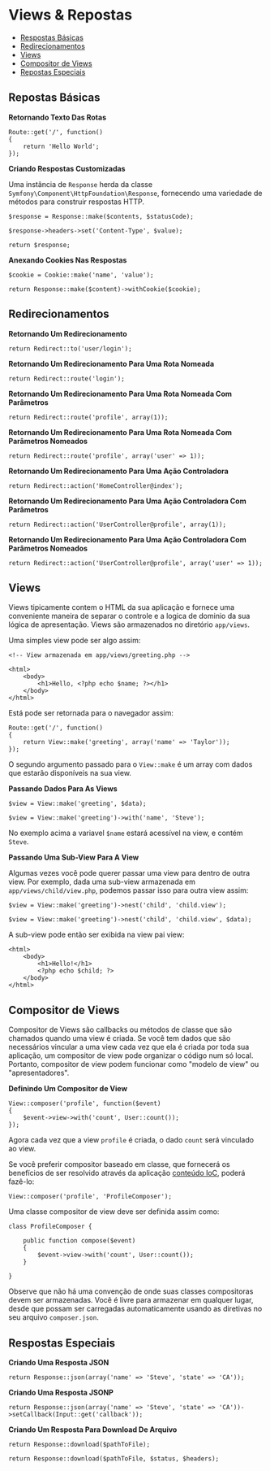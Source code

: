 # Views & Repostas

- [Respostas Básicas](#basic-responses)
- [Redirecionamentos](#redirects)
- [Views](#views)
- [Compositor de Views](#view-composers)
- [Repostas Especiais](#special-responses)

<a name="basic-responses"></a>
## Repostas Básicas

**Retornando Texto Das Rotas**

	Route::get('/', function()
	{
		return 'Hello World';
	});

**Criando Respostas Customizadas**

Uma instância de `Response` herda da classe `Symfony\Component\HttpFoundation\Response`, fornecendo uma variedade de métodos para construir respostas HTTP.

	$response = Response::make($contents, $statusCode);

	$response->headers->set('Content-Type', $value);

	return $response;

**Anexando Cookies Nas Respostas**

	$cookie = Cookie::make('name', 'value');

	return Response::make($content)->withCookie($cookie);

<a name="redirects"></a>
## Redirecionamentos

**Retornando Um Redirecionamento**

	return Redirect::to('user/login');

**Retornando Um Redirecionamento Para Uma Rota Nomeada**

	return Redirect::route('login');

**Retornando Um Redirecionamento Para Uma Rota Nomeada Com Parâmetros**

	return Redirect::route('profile', array(1));

**Retornando Um Redirecionamento Para Uma Rota Nomeada Com Parâmetros Nomeados**

	return Redirect::route('profile', array('user' => 1));

**Retornando Um Redirecionamento Para Uma Ação Controladora**

	return Redirect::action('HomeController@index');

**Retornando Um Redirecionamento Para Uma Ação Controladora Com Parâmetros**

	return Redirect::action('UserController@profile', array(1));

**Retornando Um Redirecionamento Para Uma Ação Controladora Com Parâmetros Nomeados**

	return Redirect::action('UserController@profile', array('user' => 1));

<a name="views"></a>
## Views

Views tipicamente contem o HTML da sua aplicação e fornece uma conveniente maneira de separar o controle e a logica de dominio da sua lógica de apresentação. Views são armazenados no diretório `app/views`.

Uma simples view pode ser algo assim:

	<!-- View armazenada em app/views/greeting.php -->

	<html>
		<body>
			<h1>Hello, <?php echo $name; ?></h1>
		</body>
	</html>

Está pode ser retornada para o navegador assim:

	Route::get('/', function()
	{
		return View::make('greeting', array('name' => 'Taylor'));
	});

O segundo argumento passado para o `View::make` é um array com dados que estarão disponíveis na sua view.

**Passando Dados Para As Views**

	$view = View::make('greeting', $data);

	$view = View::make('greeting')->with('name', 'Steve');

No exemplo acima a variavel `$name` estará acessível na view, e contém `Steve`.

**Passando Uma Sub-View Para A View**

Algumas vezes você pode querer passar uma view para dentro de outra view. Por exemplo, dada uma sub-view armazenada em `app/views/child/view.php`, podemos passar isso para outra view assim:

	$view = View::make('greeting')->nest('child', 'child.view');

	$view = View::make('greeting')->nest('child', 'child.view', $data);

A sub-view pode então ser exibida na view pai view:

	<html>
		<body>
			<h1>Hello!</h1>
			<?php echo $child; ?>
		</body>
	</html>

<a name="view-composers"></a>
## Compositor de Views

Compositor de Views são callbacks ou métodos de classe que são chamados quando uma view é criada. Se você tem dados que são necessários vincular a uma view cada vez que ela é criada por toda sua aplicação, um compositor de view pode organizar o código num só local. Portanto, compositor de view podem funcionar como "modelo de view" ou "apresentadores".

**Definindo Um Compositor de View**

	View::composer('profile', function($event)
	{
		$event->view->with('count', User::count());
	});

Agora cada vez que a view `profile` é criada, o dado `count` será vinculado ao view.

Se você preferir compositor baseado em classe, que fornecerá os benefícios de ser resolvido através da aplicação [conteúdo IoC](/docs/ioc), poderá fazê-lo:

	View::composer('profile', 'ProfileComposer');

Uma classe compositor de view deve ser definida assim como:

	class ProfileComposer {

		public function compose($event)
		{
			$event->view->with('count', User::count());
		}

	}

Observe que não há uma convenção de onde suas classes compositoras devem ser armazenadas. Você é livre para armazenar em qualquer lugar, desde que possam ser carregadas automaticamente usando as diretivas no seu arquivo `composer.json`.

<a name="special-responses"></a>
## Respostas Especiais

**Criando Uma Resposta JSON**

	return Response::json(array('name' => 'Steve', 'state' => 'CA'));

**Criando Uma Resposta JSONP**

	return Response::json(array('name' => 'Steve', 'state' => 'CA'))->setCallback(Input::get('callback'));

**Criando Um Resposta Para Download De Arquivo**

	return Response::download($pathToFile);

	return Response::download($pathToFile, $status, $headers);
